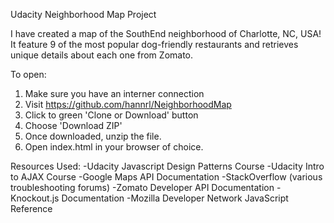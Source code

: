 Udacity Neighborhood Map Project

I have created a map of the SouthEnd neighborhood of Charlotte, NC, USA! It feature 9 of the most popular dog-friendly restaurants and retrieves unique details about each one from Zomato.

To open:
1) Make sure you have an interner connection
2) Visit https://github.com/hannrl/NeighborhoodMap
3) Click to green 'Clone or Download' button
4) Choose 'Download ZIP'
5) Once downloaded, unzip the file.
6) Open index.html in your browser of choice.


Resources Used:
-Udacity Javascript Design Patterns Course
-Udacity Intro to AJAX Course
-Google Maps API Documentation
-StackOverflow (various troubleshooting forums)
-Zomato Developer API Documentation
-Knockout.js Documentation
-Mozilla Developer Network JavaScript Reference